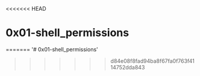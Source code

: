 <<<<<<< HEAD
# 0x01-shell_permissions
=======
'# 0x01-shell_permissions' 
>>>>>>> d84e08f8fad94ba8f67fa0f763f4114752dda843
